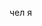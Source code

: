 чел я

<!---
neoneover/neoneover is a ✨ special ✨ repository because its `README.md` (this file) appears on your GitHub profile.
You can click the Preview link to take a look at your changes.
--->
